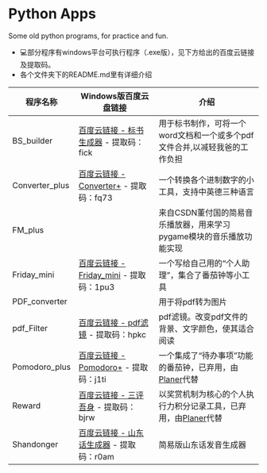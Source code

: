 ﻿# Python Apps

Some old python programs, for practice and fun.

- 💻部分程序有windows平台可执行程序（.exe版），见下方给出的百度云链接及提取码。
- 各个文件夹下的README.md里有详细介绍

| 程序名称       | Windows版百度云盘链接                                                                       | 介绍                                                                                                |
|----------------|---------------------------------------------------------------------------------------------|-----------------------------------------------------------------------------------------------------|
| BS_builder     | [百度云链接 - 标书生成器](https://pan.baidu.com/s/1wSrJfpgqBLSGgjEwHwWJtQ) - 提取码：fick   | 用于标书制作，可将一个word文档和一个或多个pdf文件合并,以减轻我爸的工作负担                          |
| Converter_plus | [百度云链接 - Converter+](https://pan.baidu.com/s/1s5jKMCe3-wITldSxmGZ2Sw) - 提取码：fq73   | 一个转换各个进制数字的小工具，支持中英德三种语言                                                    |
| FM_plus        |                                                                                             | 来自CSDN董付国的简易音乐播放器，用来学习pygame模块的音乐播放功能实现                                |
| Friday_mini    | [百度云链接 - Friday_mini](https://pan.baidu.com/s/1WPafe0Sgh85JGghV-WRrrQ) - 提取码：1pu3  | 一个写给自己用的“个人助理”，集合了番茄钟等小工具                                                    |
| PDF_converter  |                                                                                             | 用于将pdf转为图片                                                                                   |
| pdf_Filter     | [百度云链接 - pdf滤镜](https://pan.baidu.com/s/1Vql-l2GDKOAj206WLlgu5g) - 提取码：hpkc      | pdf滤镜。改变pdf文件的背景、文字颜色，使其适合阅读                                                  |
| Pomodoro_plus  | [百度云链接 - Pomodoro+](https://pan.baidu.com/s/16H7IkOLjAxkf0KetjvNISA) - 提取码：j1ti    | 一个集成了“待办事项”功能的番茄钟，已弃用，由[Planer](https://github.com/QidiLiu/Planer)代替         |
| Reward         | [百度云链接 - 三评吾身](https://pan.baidu.com/s/1o7YTgZaRseC0o3QfZeV4NQ) - 提取码：bjrw     | 以奖赏机制为核心的个人执行力积分记录工具，已弃用，由[Planer](https://github.com/QidiLiu/Planer)代替 |
| Shandonger     | [百度云链接 - 山东话生成器](https://pan.baidu.com/s/16ZNOdL_JYSftzCDfAipnyg) - 提取码：r0am | 简易版山东话发音生成器                                                                              |
